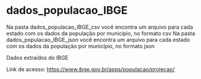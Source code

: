 # dados_populacao_IBGE

Na pasta dados_populacao_IBGE_csv você encontra um arquivo para cada estado com os dados da população por município, no formato csv
Na pasta dados_populacao_IBGE_json você encontra um arquivo para cada estado com os dados da população por município, no formato json

Dados extraídos do IBGE

Link de acesso: https://www.ibge.gov.br/apps/populacao/projecao/
